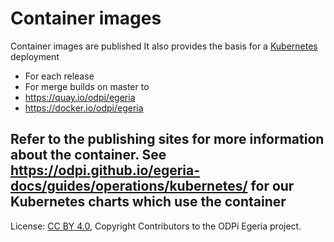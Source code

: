 <!-- SPDX-License-Identifier: CC-BY-4.0 -->
<!-- Copyright Contributors to the ODPi Egeria project 2020. -->

# Container images

Container images are published  It also provides the basis for a [Kubernetes](Kubernetes.md) deployment
 - For each release
 - For merge builds on master
to
 - https://quay.io/odpi/egeria
 - https://docker.io/odpi/egeria

Refer to the publishing sites for more information about the container.
See https://odpi.github.io/egeria-docs/guides/operations/kubernetes/ for our Kubernetes charts which use the container
----
License: [CC BY 4.0](https://creativecommons.org/licenses/by/4.0/),
Copyright Contributors to the ODPi Egeria project.
